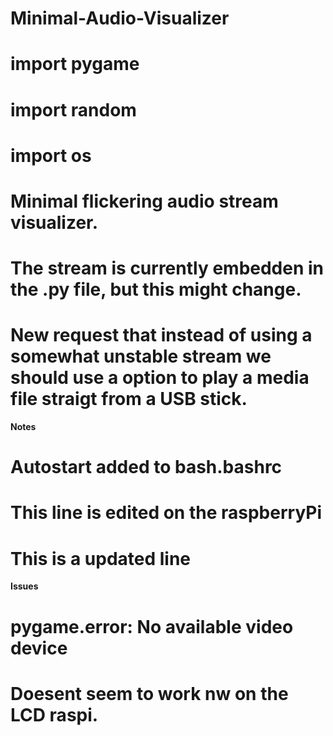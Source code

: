 # Minimal-Audio-Visualizer  
# import pygame
# import random
# import os

# Minimal flickering audio stream visualizer.
# The stream is currently embedden in the .py file, but this might change. 
# New request that instead of using a somewhat unstable stream we should use a option to play a media file straigt from a USB stick. 
**Notes**
# Autostart added to bash.bashrc
# This line is edited on the raspberryPi
# This is a updated line
**Issues**
# pygame.error: No available video device
# Doesent seem to work nw on the LCD raspi.
